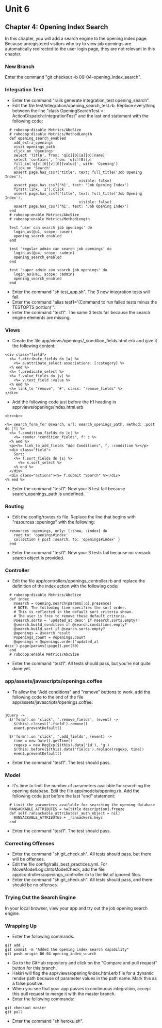 # Unit 6
## Chapter 4: Opening Index Search

In this chapter, you will add a search engine to the opening index page.  Because unregistered visitors who try to view job openings are automatically redirected to the user login page, they are not relevant in this chapter.

### New Branch
Enter the command "git checkout -b 06-04-opening_index_search".

### Integration Test
* Enter the command "rails generate integration_test opening_search".
* Edit the file test/integration/opening_search_test.rb.  Replace everything between the line "class OpeningSearchTest < ActionDispatch::IntegrationTest" and the last end statement with the following code:
```
  # rubocop:disable Metrics/AbcSize
  # rubocop:disable Metrics/MethodLength
  def opening_search_enabled
    add_extra_openings
    visit openings_path
    click_on 'Openings'
    select 'Title', from: 'q[c][0][a][0][name]'
    select 'contains', from: 'q[c][0][p]'
    fill_in('q[c][0][v][0][value]', with: 'Opening')
    click_on 'Search'
    assert page.has_css?('title', text: full_title('Job Opening Index'),
                                  visible: false)
    assert page.has_css?('h1', text: 'Job Opening Index')
    first(:link, '2').click
    assert page.has_css?('title', text: full_title('Job Opening Index'),
                                  visible: false)
    assert page.has_css?('h1', text: 'Job Opening Index')
  end
  # rubocop:enable Metrics/AbcSize
  # rubocop:enable Metrics/MethodLength

  test 'user can search job openings' do
    login_as(@u1, scope: :user)
    opening_search_enabled
  end

  test 'regular admin can search job openings' do
    login_as(@a4, scope: :admin)
    opening_search_enabled
  end

  test 'super admin can search job openings' do
    login_as(@a1, scope: :admin)
    opening_search_enabled
  end
```
* Enter the command "sh test_app.sh".  The 3 new integration tests will fail.
* Enter the command "alias test1='(Command to run failed tests minus the TESTOPTS portion)'".
* Enter the command "test1".  The same 3 tests fail because the search engine elements are missing.

### Views
* Create the file app/views/openings/_condition_fields.html.erb and give it the following content:
```
<div class="field">
  <%= f.attribute_fields do |a| %>
    <%= a.attribute_select associations: [:category] %>
  <% end %>
  <%= f.predicate_select %>
  <%= f.value_fields do |v| %>
    <%= v.text_field :value %>
  <% end %>
  <%= link_to "remove", '#', class: "remove_fields" %>
</div>
```
* Add the following code just before the h1 heading in app/views/openings/index.html.erb
```
<br><br>

<%= search_form_for @search, url: search_openings_path, method: :post do |f| %>
  <%= f.condition_fields do |c| %>
    <%= render "condition_fields", f: c %>
  <% end %>
  <p><%= link_to_add_fields "Add Conditions", f, :condition %></p>
  <div class="field">
    Sort:
    <%= f.sort_fields do |s| %>
      <%= s.sort_select %>
    <% end %>
  </div>
  <div class="actions"><%= f.submit "Search" %></div>
<% end %>
```
* Enter the command "test1".  Now your 3 test fail because search_openings_path is undefined.

### Routing
* Edit the config/routes.rb file.  Replace the line that begins with "resources :openings" with the following:
```
  resources :openings, only: [:show, :index] do
    root to: 'openings#index'
    collection { post :search, to: 'openings#index' }
  end
```
* Enter the command "test1". Now your 3 tests fail because no ransack search object is provided.

### Controller
* Edit the file app/controllers/openings_controller.rb and replace the definition of the index action with the following code:
```
  # rubocop:disable Metrics/AbcSize
  def index
    @search = Opening.search(params[:q].presence)
    # NOTE: The following line specifies the sort order.
    # This is reflected in the default sort criteria shown.
    # The user is free to remove these default criteria.
    @search.sorts = 'updated_at desc' if @search.sorts.empty?
    @search.build_condition if @search.conditions.empty?
    @search.build_sort if @search.sorts.empty?
    @openings = @search.result
    @openings_count = @openings.count
    @openings = @openings.order('updated_at desc').page(params[:page]).per(50)
  end
  # rubocop:enable Metrics/AbcSize
```
* Enter the command "test1".  All tests should pass, but you're not quite done yet.

### app/assets/javascripts/openings.coffee
* To allow the "Add conditions" and "remove" buttons to work, add the following code to the end of the file app/assets/javascripts/openings.coffee:
```

jQuery ->
  $('form').on 'click', '.remove_fields', (event) ->
    $(this).closest('.field').remove()
    event.preventDefault()

  $('form').on 'click', '.add_fields', (event) ->
    time = new Date().getTime()
    regexp = new RegExp($(this).data('id'), 'g')
    $(this).before($(this).data('fields').replace(regexp, time))
    event.preventDefault()
```
* Enter the command "test1".  The test should pass.

### Model
* It's time to limit the number of parameters available for searching the opening database.  Edit the file app/models/opening.rb.  Add the following code just before the last "end" statement:
```
  # Limit the parameters available for searching the opening database
  RANSACKABLE_ATTRIBUTES = %w[title description].freeze
  def self.ransackable_attributes(_auth_object = nil)
    RANSACKABLE_ATTRIBUTES + _ransackers.keys
  end
```
* Enter the command "test1".  The test should pass.

### Correcting Offenses
* Enter the command "sh git_check.sh".  All tests should pass, but there will be offenses.
* Edit the file config/rails_best_practices.yml.  For MoveModelLogicIntoModelCheck, add the file app/controllers/openings_controller.rb to the list of ignored files.
* Enter the command "sh git_check.sh".  All tests should pass, and there should be no offenses.

### Trying Out the Search Engine
In your local browser, view your app and try out the job opening search engine.

### Wrapping Up
* Enter the following commands:
```
git add .
git commit -m "Added the opening index search capability"
git push origin 06-04-opening_index_search
```
* Go to the GitHub repository and click on the "Compare and pull request" button for this branch.
* Hakiri will flag the app/views/opening/index.html.erb file for a dynamic render path because of parameter values in the path name.  Mark this as a false positive.
* When you see that your app passes in continuous integration, accept this pull request to merge it with the master branch.
* Enter the following commands:
```
git checkout master
git pull
```
* Enter the command "sh heroku.sh".
